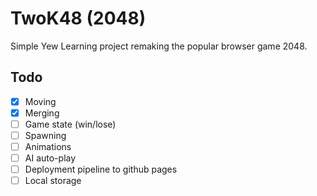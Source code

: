 # TwoK48 (2048)

Simple Yew Learning project remaking the popular browser game 2048.

## Todo
- [x] Moving
- [x] Merging
- [ ] Game state (win/lose)
- [ ] Spawning
- [ ] Animations
- [ ] AI auto-play
- [ ] Deployment pipeline to github pages
- [ ] Local storage